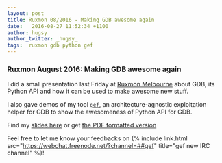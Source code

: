 ```yaml
---
layout: post
title: Ruxmon 08/2016 - Making GDB awesome again
date:   2016-08-27 11:52:34 +1100
author: hugsy
author_twitter: _hugsy_
tags:  ruxmon gdb python gef
---
```


### Ruxmon August 2016: Making GDB awesome again ###

I did a small presentation last Friday at
[Ruxmon Melbourne](http://ruxmon.com/melbourne) about GDB, its Python API and
how it can be used to make awesome new stuff.

I also gave demos of my tool [`gef`](https://github.com/hugsy/gef.git), an
architecture-agnostic exploitation helper for GDB to show the awesomeness of
Python API for GDB.

Find my [slides here](https://blahcat.github.io/slides/ruxmon-2016-08-gef) or
get [the PDF formatted version](https://blahcat.github.io/slides/ruxmon-2016-08-gef/?print-pdf)

Feel free to let me know your feedbacks on
{% include link.html src="https://webchat.freenode.net/?channel=##gef" title="gef new IRC channel" %}!
